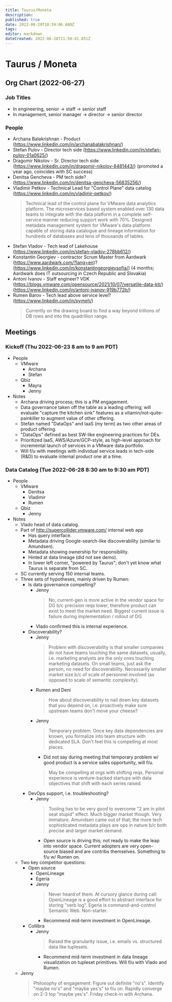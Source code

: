 ```yaml
---
title: Taurus/Moneta
description: 
published: true
date: 2022-06-29T18:59:06.680Z
tags: 
editor: markdown
dateCreated: 2022-06-28T21:50:41.851Z
---
```


# Taurus / Moneta

## Org Chart (2022-06-27)

### Job Titles
- In engineering, senior -> staff -> senior staff
- In management, senior manager -> director -> senior director

### People
- Archana Balakrishnan - Product (https://www.linkedin.com/in/archanabalakrishnan/)
- Stefan Pulov - Director tech side (https://www.linkedin.com/in/stefan-pulov-01a0625/)
- Dragomir Nikolov - Sr. Director tech side (https://www.linkedin.com/in/dragomir-nikolov-8481443/) (promoted a year ago, coincides with SC success)
- Denitsa Gencheva - PM tech side? (https://www.linkedin.com/in/denitsa-gencheva-56835256/)
- Vladimir Petkov - Technical Lead for "Control Plane" data catalog (https://www.linkedin.com/in/vladimir-petkov/)
  > Technical lead of the control plane for VMware data analytics platform. The microservices based system enabled over 130 data teams to integrate with the data platform in a complete self-service manner reducing support work with 70%.
  > Designed metadata management system for VMware's data platform capable of storing data catalogue and lineage information for hundreds of databases and tens of thousands of tables.
- Stefan Vladov - Tech lead of Lakehouse (https://www.linkedin.com/in/stefan-vladov-278bb612/)
- Konstantin Georgiev - contractor Scrum Master from Aardwark (https://www.aardwark.com/?lang=en)? (https://www.linkedin.com/in/konstantingeorgievsofia/) (4 months; Aardwark does IT outsourcing in Czech Republic and Slovakia)
- Antoni Ivanov - Staff engineer? VDK (https://blogs.vmware.com/opensource/2021/10/07/versatile-data-kit/) (https://www.linkedin.com/in/antoni-ivanov-919b772b/)
- Rumen Barov - Tech lead above service level? (https://www.linkedin.com/in/pymeh/)
  > Currently on the drawing board to find a way beyond trillions of DB rows and into the quadrillion range.

## Meetings

### Kickoff (Thu 2022-06-23 8 am to 9 am PDT)
- People
  - VMware
    - Archana
    - Stefan
  - Qbiz
    - Mayra
    - Jenny
- Notes
  - Archana driving process; this is a PM engagement.
  - Data governance taken off the table as a leading offering; will evaluate "capture the kitchen sink" features as a vitamin/not-quite-painkiller to augment value of other offering.
  - Stefan named "DataOps" and IaaS (my term) as two other areas of product offering.
  - "DataOps" defined as best SW-like engineering practices for DEs.
  - Prioritized IaaS, AWS/Azure/GCP-style, as high-level approach for incremental launch of services in a VMware data portfolio.
  - Will f/u with meetings with individual service leads in tech-side (R&D) to evaluate internal product one at a time.

### Data Catalog (Tue 2022-06-28 8:30 am to 9:30 am PDT)
- People
  - VMware
    - Denitsa
    - Vladimir
    - Rumen
  - Qbiz
    - Jenny
- Notes
  - Vlado head of data catalog.
  - Part of http://supercollider.vmware.com/ internal web app
    - Has query interface.
    - Metadata driving Google-search-like discoverability (similar to Amundsen).
    - Metadata showing ownership for responsibility.
    - Hinted at data lineage (did not see demo).
    - In lower left corner, "powered by Taurus"; don't yet know what Taurus is separate from SC.
  - SC currently serving 150 internal teams.
  - Three sets of hypotheses, mainly driven by Rumen:
    - Is data governance compelling?
      - Jenny
        > No, current-gen is more active in the vendor space for DG b/c precision reqs lower, therefore product can exist to meet the market need.
        > Biggest current issue is failure during implementation / rollout of DG.
      - Vlado confirmed this is internal experience.
    - Discoverability?
      - Jenny
        > Problem with discoverability is that smaller companies do not have teams touching the same datasets, usually, i.e. marketing analysts are the only ones touching marketing datasets. On small teams, just ask the person, no need for discoverability.
        > Necessarily smaller market size b/c of scale of personnel involved (as opposed to scale of semantic complexity).
      - Rumen and Deni
        > How about discoverability to nail down key datasets that you depend on, i.e. proactively make sure upstream teams don't move your cheese?
      - Jenny
        > Temporary problem. Once key data dependencies are known, you formalize into team structure with dedicated SLA. Don't feel this is compelling at most places.
        - Did not say during meeting that temporary problem w/ good product is a service sales opportunity, will f/u.
        > May be compelling at orgs with shifting reqs. Personal experience is venture-backed startups with data objectives that shift with each series raised.
    - DevOps support, i.e. troubleshooting?
      - Jenny
        > Tooling has to be very good to overcome "2 am in pilot seat stupid" effect.
        > Much bigger market though.
        > Very immature.
        > Amundsen came out of that; the more tech sophisticated metadata plays are ops in nature b/c both precise and larger market demand.
        - Open source is driving this; not ready to make the leap into vendor space. Current adopters are very open-source biased and are contribs themselves. Something to f/u w/ Rumen on.
  - Two key competitor questions:
    - Open source
      - OpenLineage
      - Egeria
      - Jenny
        > Never heard of them.
        > At cursory glance during call:
        > OpenLineage is a good effort to abstract interface for storing "verb log".
        > Egeria is command-and-control Semantic Web. Non-starter.
        - Recommend mid-term investment in OpenLineage.
    - Collibra
      - Jenny
        > Raised the granularity issue, i.e. emails vs. structured data like tuplesets.
        - Recommend mid-term investment in data lineage visualization on tupleset primitives. Will f/u with Vlado and Rumen.
  - Jenny
    > Philosophy of engagement:
    > Figure out definite "no's".
    > Identify "maybe no's" and "maybe yes's" to f/u on.
    > Rapidly converge on 2-3 top "maybe yes's".
    > Friday check-in with Archana.